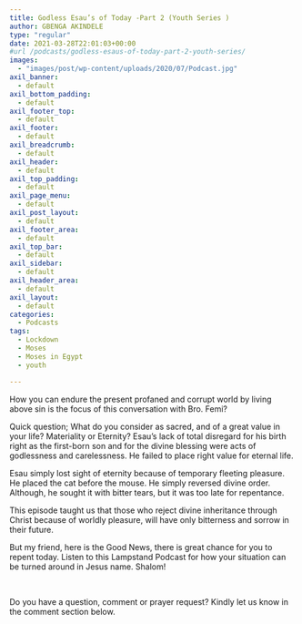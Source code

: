 ```yaml
---
title: Godless Esau’s of Today -Part 2 (Youth Series )
author: GBENGA AKINDELE
type: "regular"
date: 2021-03-28T22:01:03+00:00
#url /podcasts/godless-esaus-of-today-part-2-youth-series/
images: 
  - "images/post/wp-content/uploads/2020/07/Podcast.jpg"
axil_banner:
  - default
axil_bottom_padding:
  - default
axil_footer_top:
  - default
axil_footer:
  - default
axil_breadcrumb:
  - default
axil_header:
  - default
axil_top_padding:
  - default
axil_page_menu:
  - default
axil_post_layout:
  - default
axil_footer_area:
  - default
axil_top_bar:
  - default
axil_sidebar:
  - default
axil_header_area:
  - default
axil_layout:
  - default
categories:
  - Podcasts
tags:
  - Lockdown
  - Moses
  - Moses in Egypt
  - youth

---
```

How you can endure the present profaned and corrupt world by living above sin is the focus of this conversation with Bro. Femi?

Quick question; What do you consider as sacred, and of a great value in your life? Materiality or Eternity? Esau’s lack of total disregard for his birth right as the first-born son and for the divine blessing were acts of godlessness and carelessness. He failed to place right value for eternal life.

Esau simply lost sight of eternity because of temporary fleeting pleasure. He placed the cat before the mouse. He simply reversed divine order. Although, he sought it with bitter tears, but it was too late for repentance.

This episode taught us that those who reject divine inheritance through Christ because of worldly pleasure, will have only bitterness and sorrow in their future.

But my friend, here is the Good News, there is great chance for you to repent today. Listen to this Lampstand Podcast for how your situation can be turned around in Jesus name. Shalom!



&nbsp;

Do you have a question, comment or prayer request? Kindly let us know in the comment section below.